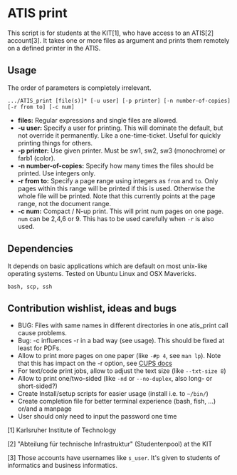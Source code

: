 # ATIS print

This script is for students at the KIT[1], who have access to an ATIS[2] account[3]. It takes one or more files as argument and prints them remotely on a defined printer in the ATIS.

## Usage

The order of parameters is completely irrelevant.

    .../ATIS_print [file(s)]* [-u user] [-p printer] [-n number-of-copies] [-r from to] [-c num]

- **files:** Regular expressions and single files are allowed.
- **-u user:** Specify a user for printing. This will dominate the default, but not override it permanently. Like a one-time-ticket. Useful for quickly printing things for others.
- **-p printer:** Use given printer. Must be sw1, sw2, sw3 (monochrome) or farb1 (color).
- **-n number-of-copies:** Specify how many times the files should be printed. Use integers only.
- **-r from to:** Specify a page **r**ange using integers as `from` and `to`. Only pages within this range will be printed if this is used. Otherwise the whole file will be printed. Note that this currently points at the page range, not the document range.
- **-c num:** Compact / N-up print. This will print num pages on one page. `num` can be 2,4,6 or 9. This has to be used carefully when `-r` is also used.

## Dependencies

It depends on basic applications which are default on most unix-like operating systems. Tested on Ubuntu Linux and OSX Mavericks. 

    bash, scp, ssh

## Contribution wishlist, ideas and bugs

- BUG: Files with same names in different directories in one atis\_print call cause problems.
- Bug: -c influences -r in a bad way (see usage). This should be fixed at least for PDFs.
- Allow to print more pages on one paper (like `-#p 4`, see `man lp`). Note that this has impact on the -r option, see [CUPS docs][pageranges]
- For text/code print jobs, allow to adjust the text size (like `--txt-size 8`)
- Allow to print one/two-sided (like `-nd` or `--no-duplex`, also long- or short-sided?)
- Create Install/setup scripts for easier usage (install i.e. to `~/bin/`)
- Create completion file for better terminal experience (bash, fish, ...) or/and a manpage
- User should only need to input the password one time

[1] Karlsruher Institute of Technology

[2] "Abteilung für technische Infrastruktur" (Studentenpool) at the KIT

[3] Those accounts have usernames like `s_user`. It's given to students of informatics and business informatics.

[pageranges]: http://cups.org/documentation.php/doc-1.7/options.html?Q=lpr#PAGERANGES
